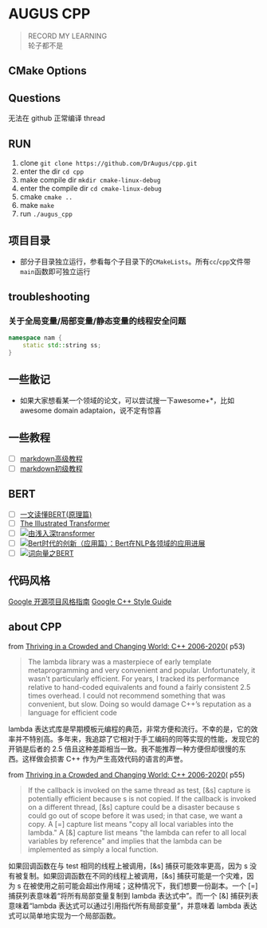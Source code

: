 # AUGUS CPP

> RECORD MY LEARNING  
> 轮子都不是

## CMake Options


## Questions

无法在 github 正常编译 thread

## RUN

1. clone `git clone https://github.com/DrAugus/cpp.git`
2. enter the dir `cd cpp`
3. make compile dir `mkdir cmake-linux-debug`
4. enter the compile dir `cd cmake-linux-debug`
5. cmake `cmake ..`
6. make `make`
7. run `./augus_cpp`

## 项目目录

* 部分子目录独立运行，参看每个子目录下的`CMakeLists`。所有`cc`/`cpp`文件带`main`函数即可独立运行

## troubleshooting

### 关于全局变量/局部变量/静态变量的线程安全问题

```c++
namespace nam {
    static std::string ss;
}
```

## 一些散记

* 如果大家想看某一个领域的论文，可以尝试搜一下awesome+*，比如awesome domain adaptaion，说不定有惊喜

## 一些教程

- [ ] <a href="https://markdown.com.cn/extended-syntax/" title="扩展语法">markdown高级教程</a>
- [ ] <a href="https://markdown.com.cn/basic-syntax/" title="基本语法">markdown初级教程</a>

## BERT

- [ ] [一文读懂BERT(原理篇)](./doc/web_page/BERT-Principles.md)
- [ ] [The Illustrated Transformer](./doc/web_page/TheIllustratedTransformer.md)
- [ ] <a href="https://zhuanlan.zhihu.com/p/303080210" target="_blank"><img src="https://img.shields.io/badge/-由浅入深transformer-F08080" alt="由浅入深transformer"/> </a>
- [ ] <a href="https://zhuanlan.zhihu.com/p/68446772" target="_blank"><img src="https://img.shields.io/badge/-Bert时代的创新（应用篇）：Bert在NLP各领域的应用进展-DB7093" alt="Bert时代的创新（应用篇）：Bert在NLP各领域的应用进展"/> </a>
- [ ] <a href="https://zhuanlan.zhihu.com/p/48612853" target="_blank"><img src="https://img.shields.io/badge/-词向量之BERT-DDA0DD" alt="词向量之BERT"/> </a>

## 代码风格

[Google 开源项目风格指南](https://zh-google-styleguide.readthedocs.io/en/latest/google-cpp-styleguide/contents/)
[Google C++ Style Guide](https://google.github.io/styleguide/cppguide.html)

## about CPP

from [Thriving in a Crowded and Changing World: C++ 2006-2020](https://www.stroustrup.com/hopl20main-p5-p-bfc9cd4--final.pdf)(
p53)
> The lambda library was a masterpiece of early template metaprogramming and very
> convenient and popular. Unfortunately, it wasn't particularly efficient. For years, I tracked its
> performance relative to hand-coded equivalents and found a fairly consistent 2.5 times overhead. I
> could not recommend something that was convenient, but slow. Doing so would damage C++’s reputation as a language for
> efficient code

lambda 表达式库是早期模板元编程的典范，非常方便和流行。不幸的是，它的效率并不特别高。多年来，我追踪了它相对于手工编码的同等实现的性能，发现它的开销是后者的 2.5 倍且这种差距相当一致。我不能推荐一种方便但却很慢的东西。这样做会损害
C++ 作为产生高效代码的语言的声誉。

from [Thriving in a Crowded and Changing World: C++ 2006-2020](https://www.stroustrup.com/hopl20main-p5-p-bfc9cd4--final.pdf)(
p55)

> If the callback is invoked on the same
> thread as test, [&s] capture is potentially efficient because s is not copied. If the callback is invoked
> on a different thread, [&s] capture could be a disaster because s could go out of scope before it
> was used; in that case, we want a copy. A [=] capture list means "copy all local variables into the
> lambda." A [&] capture list means "the lambda can refer to all local variables by reference" and
> implies that the lambda can be implemented as simply a local function.

如果回调函数在与 test 相同的线程上被调用，[&s] 捕获可能效率更高，因为 s 没有被复制。如果回调函数在不同的线程上被调用，[&s] 捕获可能是一个灾难，因为 s
在被使用之前可能会超出作用域；这种情况下，我们想要一份副本。一个 [=] 捕获列表意味着“将所有局部变量复制到 lambda 表达式中”。而一个 [&] 捕获列表意味着“lambda 表达式可以通过引用指代所有局部变量”，并意味着
lambda 表达式可以简单地实现为一个局部函数。
